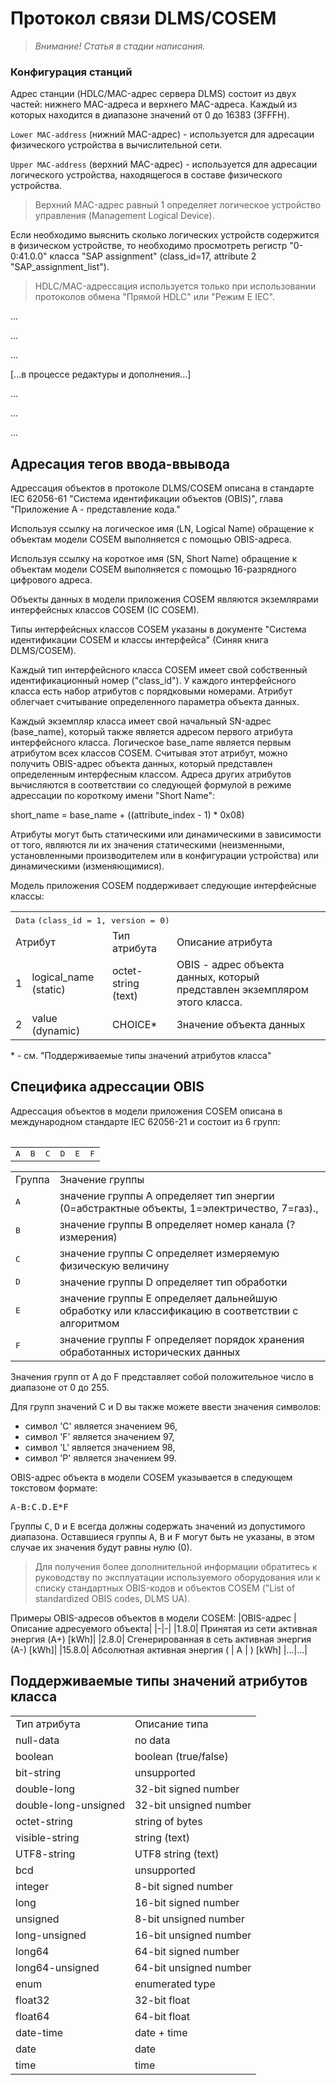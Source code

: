 # Протокол связи DLMS/COSEM

> _Внимание! Статья в стадии написания._

### Конфигурация станций

Адрес станции (HDLC/MAC-адрес сервера DLMS) состоит из двух частей: нижнего MAC-адреса и верхнего MAC-адреса. Каждый из которых находится в диапазоне значений от 0 до 16383 (3FFFH).

`Lower MAC-address` (нижний MAC-адрес) - используется для адресации физического устройства в вычислительной сети.

`Upper MAC-address` (верхний MAC-адрес) - используется для адресации логического устройства, находящегося в составе физического устройства.

> Верхний MAC-адрес равный 1 определяет логическое устройство управления (Management Logical Device).

Если необходимо выяснить сколько логических устройств содержится в физическом устройстве, то необходимо просмотреть регистр "0-0:41.0.0" класса "SAP assignment" (class_id=17, attribute 2 "SAP_assignment_list").

> HDLC/MAC-адрессация используется только при использовании протоколов обмена "Прямой HDLC" или "Режим E IEC".

...

...

...

[...в процессе редактуры и дополнения...]

...

...

...

## Адресация тегов ввода-ввывода

Адрессация объектов в протоколе DLMS/COSEM описана в стандарте IEC 62056-61 "Система идентификации объектов (OBIS)", глава "Приложение А  - представление кода."

Используя ссылку на логическое имя (LN, Logical Name) обращение к объектам модели COSEM выполняется с помощью OBIS-адреса.

Используя ссылку на короткое имя (SN, Short Name) обращение к объектам модели COSEM выполняется с помощью 16-разрядного цифрового адреса.

Объекты данных в модели приложения COSEM являются экземлярами интерфейсных классов COSEM (IC COSEM).

Типы интерфейсных классов COSEM указаны в документе "Система идентификации COSEM и классы интерфейса" (Синяя книга DLMS/COSEM).

Каждый тип интерфейсного класса COSEM имеет свой собственный идентификационный номер ("class_id"). У каждого интерфейсного класса есть набор атрибутов с порядковыми номерами. Атрибут облегчает считывание определенного параметра объекта данных.

Каждый экземпляр класса имеет свой начальный SN-адрес (base_name), который также является адресом первого атрибута интерфейсного класса.
Логическое base_name является первым атрибутом всех классов COSEM.
Считывая этот атрибут, можно получить OBIS-адрес объекта данных, который представлен определенным интерфесным классом. Адреса других атрибутов вычисляются в соответствии со следующей формулой в режиме адрессации по короткому имени "Short Name":

short_name = base_name + ((attribute_index - 1) * 0x08)

Атрибуты могут быть статическими или динамическими в зависимости от того, являются ли их значения статическими (неизменными, установленными производителем или в конфигурации устройства) или динамическими (изменяющимися). 

Модель приложения COSEM поддерживает следующие интерфейсные классы:

<table>
    <tr>
        <td colspan=4>
            <kbd>Data</kbd>
            <kbd>(class_id = 1, version = 0)</kbd>
        </td>
    </tr>
    <tr>
        <td colspan=2>Атрибут</td>
        <td>Тип атрибута</td>
        <td>Описание атрибута</td>
    </tr>
    <tr>
        <td>1</td>
        <td>logical_name (static)</td>
        <td>octet-string (text)</td>
        <td>OBIS - адрес объекта данных, который представлен экземпляром этого класса.</td>
    </tr>
    <tr>
        <td>2</td>
        <td>value (dynamic)</td>
        <td>CHOICE*</td>
        <td>Значение объекта данных</td>
    </tr>
<table>
* - см. "Поддерживаемые типы значений атрибутов класса"

## Специфика адрессации OBIS

Адрессация объектов в модели приложения COSEM описана в международном стандарте IEC 62056-21 и состоит из 6 групп:

<table>
    <tr>
        <td><kbd>A</kbd></td>
        <td><kbd>B</kbd></td>
        <td><kbd>C</kbd></td>
        <td><kbd>D</kbd></td>
        <td><kbd>E</kbd></td>
        <td><kbd>F</kbd></td>
    </tr>
</table>

<table>
    <tr>
        <td>Группа</td>
        <td>Значение группы</td>
    </tr>
    <tr>
        <td>
            <kbd>A</kbd>
        </td>
        <td>
            значение группы А определяет тип энергии (0=абстрактные объекты, 1=электричество, 7=газ).,
        </td>
    </tr>
    <tr>
        <td>
            <kbd>B</kbd>
        </td>
        <td>
            значение группы B определяет номер канала (?измерения)
        </td>
    </tr>
    <tr>
        <td>
            <kbd>C</kbd>
        </td>
        <td>
            значение группы C определяет измеряемую физическую величину
        </td>
    </tr>
    <tr>
        <td>
            <kbd>D</kbd>
        </td>
        <td>
            значение группы D определяет тип обработки
        </td>
    </tr>
    <tr>
        <td>
            <kbd>E</kbd>
        </td>
        <td>
            значение группы E определяет дальнейшую обработку или классификацию в соответствии с алгоритмом
        </td>
    </tr>
    <tr>
        <td>
            <kbd>F</kbd>
        </td>
        <td>
            значение группы F определяет порядок хранения обработанных исторических данных
        </td>
    </tr>
</table>

Значения групп от A до F представляет собой положительное число в диапазоне от 0 до 255.

Для групп значений C и D вы также можете ввести значения символов:
- символ 'C' является значением 96,
- символ 'F' является значением 97,
- символ 'L' является значением 98,
- символ 'P' является значением 99.

OBIS-адрес объекта в модели COSEM указывается в следующем токстовом формате:

<kbd>A-B:C.D.E*F</kbd>

Группы <kbd>C</kbd>, <kbd>D</kbd> и <kbd>E</kbd> всегда должны содержать значений из допустимого диапазона. Оставшиеся группы <kbd>A</kbd>, <kbd>B</kbd> и <kbd>F</kbd> могут быть не указаны, в этом случае их значения будут равны нулю (0).

> Для получения более дополнительной информации обратитесь к руководству по эксплуатации используемого оборудования или к списку стандартных OBIS-кодов и объектов COSEM ("List of standardized OBIS codes, DLMS UA).

Примеры OBIS-адресов объектов в модели COSEM:
|OBIS-адрес |Описание адресуемого объекта|
|-|-|
|1.8.0| Принятая из сети активная энергия (A+) [kWh]|
|2.8.0| Сгенерированная в сеть активная энергия (А-) [kWh]|
|15.8.0| Абсолютная активная энергия ( \| А \| ) [kWh] 
|...|...|

## Поддерживаемые типы значений атрибутов класса

<table>
    <tr>
        <td>Тип атрибута</td>
        <td>Описание типа</td>
    </tr>
    <tr>
        <td>null-data</td>
        <td>no data</td>
    </tr>
    <tr>
        <td>boolean</td>
        <td>boolean (true/false)</td>
    </tr>
    <tr>
        <td>bit-string</td>
        <td>unsupported</td>
    </tr>
    <tr>
        <td>double-long</td>
        <td>32-bit signed number</td>
    </tr>
    <tr>
        <td>double-long-unsigned</td>
        <td>32-bit unsigned number</td>
    </tr>
    <tr>
        <td>octet-string</td>
        <td>string of bytes</td>
    </tr>
    <tr>
        <td>visible-string</td>
        <td>string (text)</td>
    </tr>
    <tr>
        <td>UTF8-string</td>
        <td>UTF8 string (text)</td>
    </tr>
    <tr>
        <td>bcd</td>
        <td>unsupported</td>
    </tr>
    <tr>
        <td>integer</td>
        <td>8-bit signed number</td>
    </tr>
    <tr>
        <td>long</td>
        <td>16-bit signed number</td>
    </tr>
    <tr>
        <td>unsigned</td>
        <td>8-bit unsigned number</td>
    </tr>
    <tr>
        <td>long-unsigned</td>
        <td>16-bit unsigned number</td>
    </tr>
    <tr>
        <td>long64</td>
        <td>64-bit signed number</td>
    </tr>
    <tr>
        <td>long64-unsigned</td>
        <td>64-bit unsigned number</td>
    </tr>
    <tr>
        <td>enum</td>
        <td>enumerated type</td>
    </tr>
    <tr>
        <td>float32</td>
        <td>32-bit float</td>
    </tr>
    <tr>
        <td>float64</td>
        <td>64-bit float</td>
    </tr>
    <tr>
        <td>date-time</td>
        <td>date + time</td>
    </tr>
    <tr>
        <td>date</td>
        <td>date</td>
    </tr>
    <tr>
        <td>time</td>
        <td>time</td>
    </tr>
</table>